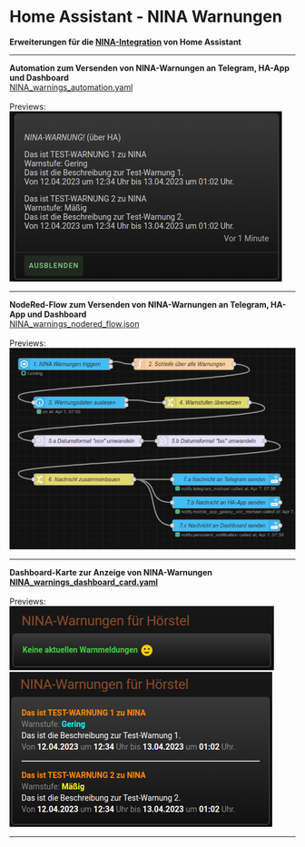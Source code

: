 # Home Assistant - NINA Warnungen

<strong>Erweiterungen für die <a href="https://www.home-assistant.io/integrations/nina/">NINA-Integration</a> von Home Assistant</strong><br />
  
<hr>
<strong>Automation zum Versenden von NINA-Warnungen an Telegram, HA-App und Dashboard</strong><br />
<a href="https://github.com/migacode/home-assistant/blob/main/nina/NINA_warnings_automation.yaml">NINA_warnings_automation.yaml</a><br />
<br />
Previews:<br />
<img src="./img/NINA_notification.png">

<hr>
<strong>NodeRed-Flow zum Versenden von NINA-Warnungen an Telegram, HA-App und Dashboard</strong><br />
<a href="">NINA_warnings_nodered_flow.json</a><br />
<br />
Previews:<br />
<img src="./img/NINA_NodeRED_Flow.png">

<hr>
<strong>Dashboard-Karte zur Anzeige von NINA-Warnungen</strong><br />
<a href="https://github.com/migacode/home-assistant/blob/main/nina/NINA_warnings_dashboard_card.yaml"><strong>NINA_warnings_dashboard_card.yaml</strong></a><br />
<br />
Previews:<br />
<img src="./img/NINA_no_warnings.png"><br />
<img src="./img/NINA_warnings.png">
<hr>
